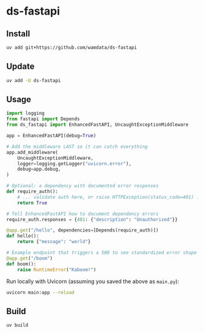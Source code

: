 # ds-fastapi

## Install

```sh
uv add git+https://github.com/wamdata/ds-fastapi
```

## Update

```sh
uv add -U ds-fastapi
```

## Usage

```python
import logging
from fastapi import Depends
from ds_fastapi import EnhancedFastAPI, UncaughtExceptionMiddleware

app = EnhancedFastAPI(debug=True)

# Add the middleware LAST so it can catch everything
app.add_middleware(
    UncaughtExceptionMiddleware,
    logger=logging.getLogger("uvicorn.error"),
    debug=app.debug,
)

# Optional: a dependency with documented error responses
def require_auth():
    # ... validate auth here, or raise HTTPException(status_code=401) ...
    return True

# Tell EnhancedFastAPI how to document dependency errors
require_auth.responses = {401: {"description": "Unauthorized"}}

@app.get("/hello", dependencies=[Depends(require_auth)])
def hello():
    return {"message": "world"}

# Example endpoint that triggers a 500 to see standardized error shape
@app.get("/boom")
def boom():
    raise RuntimeError("Kaboom!")
```

Run locally with Uvicorn (assuming you saved the above as `main.py`):

```sh
uvicorn main:app --reload
```

## Build

```sh
uv build
```
